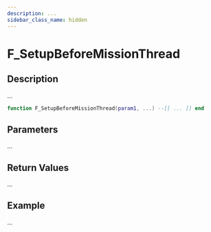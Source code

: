 ```yaml
---
description: ...
sidebar_class_name: hidden
---
```


# F_SetupBeforeMissionThread

## Description

...

```lua
function F_SetupBeforeMissionThread(param1, ...) --[[ ... ]] end
```

## Parameters

...

## Return Values

...

## Example

...

